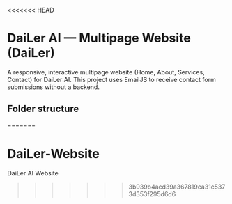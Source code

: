 <<<<<<< HEAD
# DaiLer AI — Multipage Website (DaiLer)

A responsive, interactive multipage website (Home, About, Services, Contact) for DaiLer AI.
This project uses EmailJS to receive contact form submissions without a backend.

## Folder structure
=======
# DaiLer-Website
DaiLer AI Website
>>>>>>> 3b939b4acd39a367819ca31c5373d353f295d6d6
